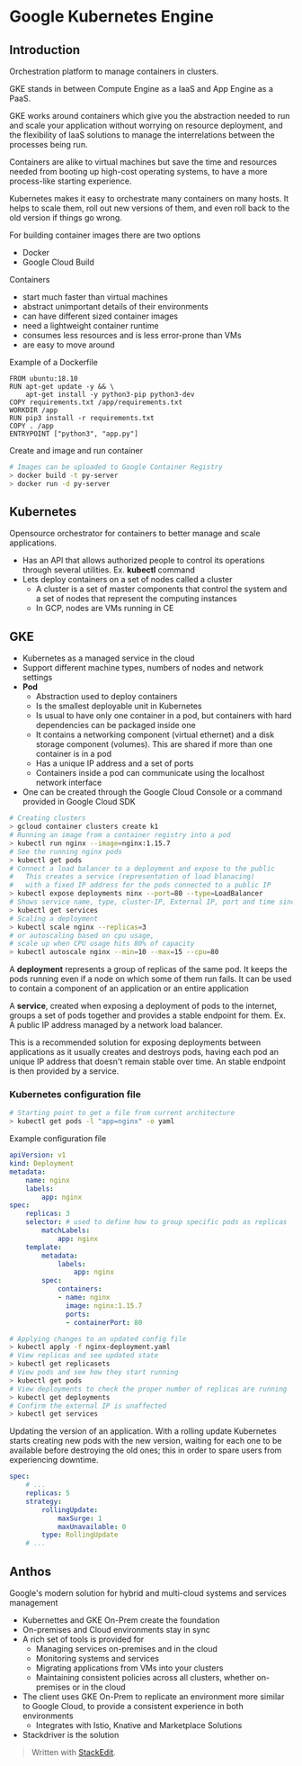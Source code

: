 # Google Kubernetes Engine

## Introduction

Orchestration platform to manage containers in clusters.

GKE stands in between Compute Engine as a IaaS and App Engine as a PaaS. 

GKE works around containers which give you the abstraction needed to run and scale your application without worrying on resource deployment, and the flexibility of IaaS solutions to manage the interrelations between the processes being run. 

Containers are alike to virtual machines but save the time and resources needed from booting up high-cost operating systems, to have a more process-like starting experience.

Kubernetes makes it easy to orchestrate many containers on many hosts. It helps to scale them, roll out new versions of them, and even roll back to the old version if things go wrong.

For building container images there are two options
- Docker
- Google Cloud Build

Containers
- start much faster than virtual machines
- abstract unimportant details of their environments
- can have different sized container images
- need a lightweight container runtime
- consumes less resources and is less error-prone than VMs
- are easy to move around

Example of a Dockerfile

```docker
FROM ubuntu:18.10
RUN apt-get update -y && \
	apt-get install -y python3-pip python3-dev
COPY requirements.txt /app/requirements.txt
WORKDIR /app
RUN pip3 install -r requirements.txt
COPY . /app
ENTRYPOINT ["python3", "app.py"]
```

Create and image and run container
```bash
# Images can be uploaded to Google Container Registry
> docker build -t py-server
> docker run -d py-server
```

## Kubernetes

Opensource orchestrator for containers to better manage and scale applications.
- Has an API that allows authorized people to control its operations through several utilities. Ex. **kubectl** command
- Lets deploy containers on a set of nodes called a cluster
	- A cluster is a set of master components that control the system and a set of nodes that represent the computing instances
	- In GCP, nodes are VMs running in CE

## GKE

- Kubernetes as a managed service in the cloud
- Support different machine types, numbers of nodes and network settings
- **Pod**
	- Abstraction used to deploy containers
	- Is the smallest deployable unit in Kubernetes
	- Is usual to have only one container in a pod, but containers with hard dependencies can be packaged inside one
	- It contains a networking component (virtual ethernet) and a disk storage component (volumes). This are shared if more than one container is in a pod
	- Has a unique IP address and a set of ports
	- Containers inside a pod can communicate using the localhost network interface
- One can be created through the Google Cloud Console or a command provided in Google Cloud SDK

```bash
# Creating clusters
> gcloud container clusters create k1
# Running an image from a container registry into a pod
> kubectl run nginx --image=nginx:1.15.7
# See the running nginx pods
> kubectl get pods
# Connect a load balancer to a deployment and expose to the public
#   This creates a service (representation of load blanacing)
#   with a fixed IP address for the pods connected to a public IP
> kubectl expose deployments ninx --port=80 --type=LoadBalancer
# Shows service name, type, cluster-IP, External IP, port and time since creation
> kubectl get services
# Scaling a deployment
> kubectl scale nginx --replicas=3
# or autoscaling based on cpu usage,
# scale up when CPU usage hits 80% of capacity
> kubectl autoscale nginx --min=10 --max=15 --cpu=80
```

A **deployment** represents a group of replicas of the same pod. It keeps the pods running even if a node on which some of them run fails. It can be used to contain a component of an application or an entire application

A **service**, created when exposing a deployment of pods to the internet, groups a set of pods together and provides a stable endpoint for them. Ex. A public IP address managed by a network load balancer.

This is a recommended solution for exposing deployments between applications as it usually creates and destroys pods, having each pod an unique IP address that doesn't remain stable over time. An stable endpoint is then provided by a service.

### Kubernetes configuration file

```bash
# Starting point to get a file from current architecture
> kubectl get pods -l "app=nginx" -o yaml
```
Example configuration file
```yaml
apiVersion: v1
kind: Deployment
metadata:
	name: nginx
	labels:
		app: nginx
spec:
	replicas: 3
	selector: # used to define how to group specific pods as replicas
		matchLabels:
			app: nginx 
	template:
		metadata:
			labels:
				app: nginx
		spec:
			containers:
			- name: nginx
			  image: nginx:1.15.7
			  ports:
			  - containerPort: 80
```

```bash
# Applying changes to an updated config file
> kubectl apply -f nginx-deployment.yaml
# View replicas and see updated state
> kubectl get replicasets
# View pods and see how they start running
> kubectl get pods
# View deployments to check the proper number of replicas are running
> kubectl get deployments
# Confirm the external IP is unaffected
> kubectl get services
```
Updating the version of an application.
With a rolling update Kubernetes starts creating new pods with the new version, waiting for each one to be available before destroying the old ones; this in order to spare users from experiencing downtime.

```yaml
spec:
	# ...
	replicas: 5
	strategy:
		rollingUpdate:
			maxSurge: 1
			maxUnavailable: 0
		type: RollingUpdate
	# ...
```

## Anthos

Google's modern solution for hybrid and multi-cloud systems and services management
- Kubernettes and GKE On-Prem create the foundation
- On-premises and Cloud environments stay in sync
- A rich set of tools is provided for
	- Managing services on-premises and in the cloud
	- Monitoring systems and services
	- Migrating applications from VMs into your clusters
	- Maintaining consistent policies across all clusters, whether on-premises or in the cloud
- The client uses GKE On-Prem to replicate an environment more similar to Google Cloud, to provide a consistent experience in both environments
	- Integrates with Istio, Knative and Marketplace Solutions
- Stackdriver is the solution 
> Written with [StackEdit](https://stackedit.io/).
<!--stackedit_data:
eyJoaXN0b3J5IjpbMjkwNjYwODQ4LDc4MDU4NzQxNCwtMTY3OD
kxOTYxOSwtMTY0Nzk5NDEzNywzMjIzMTE1NywtNDczMjY2Nzc0
XX0=
-->